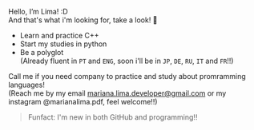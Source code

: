 Hello, I’m Lima! :D  
And that's what i'm looking for, take a look! 👀
- Learn and practice C++
- Start my studies in python
- Be a polyglot  
(Already fluent in `PT` and `ENG`, soon i'll be in `JP`, `DE`, `RU`, `IT` and `FR`!!)  
  
Call me if you need company to practice and study about promramming languages!  
(Reach me by my email mariana.lima.developer@gmail.com or my instagram @marianalima.pdf, feel welcome!!)
>Funfact: I'm new in both GitHub and programming!!
